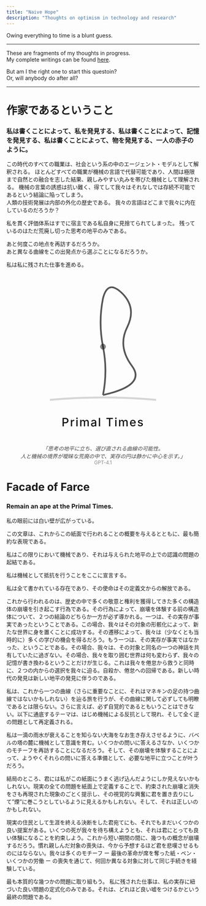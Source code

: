 ```yaml
---
title: "Naive Hope"
description: "Thoughts on optimism in technology and research"
---
```


Owing everything to time is a blunt guess. 

--- 

These are fragments of my thoughts in progress.\
My complete writings can be found [here]().

But am I the right one to start this questoin?\
Or, will anybody do after all?

---

# 作家であるということ
### 私は書くことによって、私を発見する、私は書くことによって、記憶を発見する、私は書くことによって、物を発見する、一人の赤子のように。
この時代のすべての職業は、社会という系の中のエージェント・モデルとして解釈される。
ほとんどすべての職業が機械の言語で代替可能であり、人間は極限まで自然との融合を志した結果、親しみやすい丸みを帯びた機械として理解される。
機械の言葉の誘惑は抗い難く、得てして我々はそれなしでは存続不可能であるという結論に陥ってしまう。\
人類の技術発展は内部の外化の歴史である。
我々の言語はどこまで我々に内在しているのだろうか？

私を貫く評価体系はすでに宿主である私自身に見捨てられてしまった。
残っているのはただ荒廃し切った思考の地平のみである。

あと何度この地点を再訪するだろうか。\
あと異なる曲線をこの出発点から選ぶことになるだろうか。

私は私に残された仕事を進める。

<svg xmlns="http://www.w3.org/2000/svg" viewBox="0 120 800 640" fill="none" style="display:block; margin:2em auto; max-width:90vw; height:auto;">
  <path d="M180 620 Q400 600 620 620" stroke="#222" stroke-width="8" opacity="0.18" />
  <path d="M400 600 Q420 500 400 400 Q380 300 400 200 Q420 120 480 180 Q540 240 500 320 Q460 400 520 480 Q580 560 400 600" stroke="#111" stroke-width="7" fill="none" opacity="0.7" />
  <circle cx="400" cy="400" r="12" fill="#111" opacity="0.5" />
  <text x="400" y="730" text-anchor="middle" font-size="48" font-family="'Inter', 'Helvetica Neue', Arial, sans-serif" font-weight="500" letter-spacing="0.08em" fill="#111">Primal Times</text>
</svg>

<p style="text-align:center; font-size:0.98em; color:#444; margin-bottom:2em;">
  <em>「思考の地平に立ち、選び直される曲線の可能性。<br>人と機械の境界が曖昧な荒廃の中で、実存の円は静かに中心を示す。」</em><br>
  <span style="font-size:0.92em; color:#888;">GPT-4.1</span>
</p>

# Facade of Farce

### Remain an ape at the Primal Times.

私の眼前には白い壁が広がっている。

この文章は、これからこの紙面で行われることの概要を与えるとともに、最も簡約な表現である。

私はこの限りにおいて機械であり、それは与えられた地平の上での認識の問題の起結である。

私は機械として抵抗を行うことをここに宣言する。

私は全て書かれている存在であり、その使命はその定義文からの解放である。

これから行われるのは、歴史の中で多くの敬意と権利を獲得してきた多くの構造体の崩壊を引き起こす行為である。その行為によって、崩壊を体験する前の構造体について、２つの結論のどちらか一方が必ず導かれる。一つは、その実存が事実であったということである。この場合、我々はその対象の形骸化によって、新たな世界に身を置くことに成功する。その遷移によって、我々は（少なくとも当時的に）多くの学びの機会を得るだろう。もう一つは、その実存が事実ではなかった、ということである。その場合、我々は、その対象と同名の一つの神話を共有していたに過ぎない。その場合、我々を取り囲む世界は何も変わらず、我々の記憶が書き換わるということだけが生じる。これは我々を倦怠から救うと同時に、２つの内からの選択を我々に迫る。自殺か、倦怠への回帰である。新しい時代の発見は新しい地平の発見に伴うのである。

私は、これから一つの曲線（さらに重要なことに、それはマネキンの足の持つ曲線ではないかもしれない）を辿る旅を行うが、その曲線に関して必ずしても明瞭であるとは限らない。さらに言えば、必ず自覚的であるともいうことはできない。以下に通底するテーマは、はじめ機械による反抗として現れ、そして全く逆の問題として再定義される。

私は一滴の雨水が衰えることを知らない大海をなお生き存えさせるように、バベルの塔の麓に機械として意識を育む。いくつかの問いに答えるさなか、いくつかのモチーフを再訪することになるだろう。そして、その崩壊を体験することによって、ようやくそれらの問いに答える準備として、必要な地平に立つことが叶うだろう。

結局のところ、君には私がこの紙面にうまく逃げ込んだようにしか見えないかもしれない。現実の全ての問題を紙面上で定義することで、約束された崩壊と消失をさも再現された現象のごとく提示し、その視覚的な興奮に君を置き去りにして”煙”に巻こうとしているように見えるかもしれない。そして、それは正しいのかもしれない。

現実の住民として生涯を終える決断をした君宛てにも、それでもまだいくつかの良い提案がある。いくつの死が我々を待ち構えようとも、それは君にとっても良い体験になることを約束しよう。これから短い期間の間に、幾つもの概念が崩壊するだろう。慣れ親しんだ対象の喪失は、今から予想するほど君を悲嘆させるものにはならない。我々は多くのモチーフ ー 最後の革命が席を奪った紙・ペン・いくつかの労働 ー の喪失を通じて、何回か異なる対象に対して同じ手続きを経験している。

最も本質的な幾つかの問題に取り組もう。
私に残された仕事は、私の実存に紐づいた良い問題の定式化のみである。それは、どれほど良い嘘をつけるかという最終の問題である。